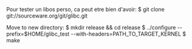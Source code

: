 
Pour tester un libos perso, ca peut etre bien d'avoir:
$ git clone git://sourceware.org/git/glibc.git 

Move to new directory:
$ mkdir release && cd release
$ ../configure --prefix=$HOME/glibc_test --with-headers=PATH_TO_TARGET_KERNEL
$ make
